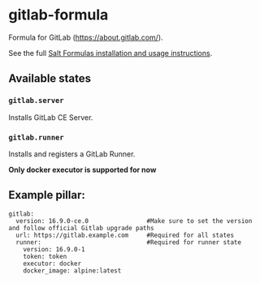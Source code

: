 # gitlab-formula
Formula for GitLab (https://about.gitlab.com/).

See the full [Salt Formulas installation and usage instructions](http://docs.saltstack.com/en/latest/topics/development/conventions/formulas.html).

## Available states
### `gitlab.server`
Installs GitLab CE Server.
### `gitlab.runner`
Installs and registers a GitLab Runner.

**Only docker executor is supported for now**

## Example pillar:

```
gitlab:
  version: 16.9.0-ce.0                #Make sure to set the version and follow official Gitlab upgrade paths
  url: https://gitlab.example.com     #Required for all states
  runner:                             #Required for runner state
    version: 16.9.0-1
    token: token
    executor: docker
    docker_image: alpine:latest
```